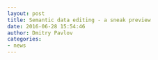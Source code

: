 ```yaml
---
layout: post
title: Semantic data editing - a sneak preview
date: 2016-06-28 15:54:46
author: Dmitry Pavlov
categories:
- news
---
```

